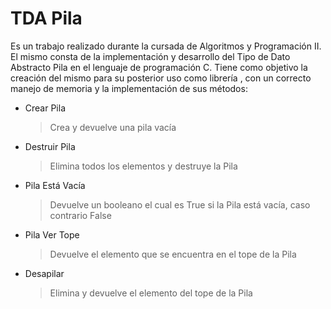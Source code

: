 # TDA Pila
Es un trabajo realizado durante la cursada de Algoritmos y Programación II.
El mismo consta de la implementación y desarrollo del Tipo de Dato Abstracto Pila en el lenguaje de programación C. 
Tiene como objetivo la creación del mismo para su posterior uso como librería , con un correcto manejo de memoria y la implementación de sus métodos:

 - Crear Pila
     > Crea y devuelve una pila vacía

 - Destruir Pila
    >Elimina todos los elementos y destruye la Pila
    
 - Pila Está Vacía
    >Devuelve un booleano el cual es True si la Pila está vacía, caso contrario False
    
 - Pila Ver Tope
   > Devuelve el elemento que se encuentra en el tope de la Pila
 
 - Desapilar
   > Elimina y devuelve el elemento del tope de la Pila
  
